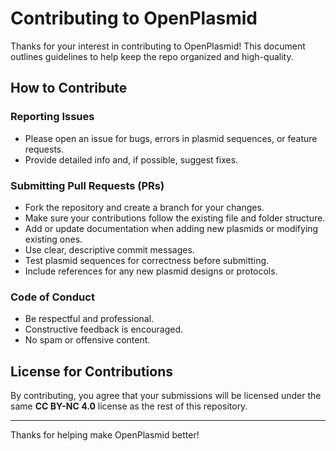 # Contributing to OpenPlasmid

Thanks for your interest in contributing to OpenPlasmid! This document outlines guidelines to help keep the repo organized and high-quality.

## How to Contribute

### Reporting Issues
- Please open an issue for bugs, errors in plasmid sequences, or feature requests.
- Provide detailed info and, if possible, suggest fixes.

### Submitting Pull Requests (PRs)
- Fork the repository and create a branch for your changes.
- Make sure your contributions follow the existing file and folder structure.
- Add or update documentation when adding new plasmids or modifying existing ones.
- Use clear, descriptive commit messages.
- Test plasmid sequences for correctness before submitting.
- Include references for any new plasmid designs or protocols.

### Code of Conduct
- Be respectful and professional.
- Constructive feedback is encouraged.
- No spam or offensive content.

## License for Contributions
By contributing, you agree that your submissions will be licensed under the same **CC BY-NC 4.0** license as the rest of this repository.

---

Thanks for helping make OpenPlasmid better!
